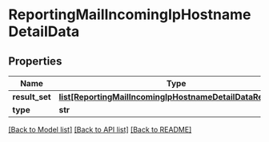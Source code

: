 # ReportingMailIncomingIpHostnameDetailData

## Properties
Name | Type | Description | Notes
------------ | ------------- | ------------- | -------------
**result_set** | [**list[ReportingMailIncomingIpHostnameDetailDataResultSet]**](ReportingMailIncomingIpHostnameDetailDataResultSet.md) |  | [optional] 
**type** | **str** |  | [optional] 

[[Back to Model list]](../README.md#documentation-for-models) [[Back to API list]](../README.md#documentation-for-api-endpoints) [[Back to README]](../README.md)

